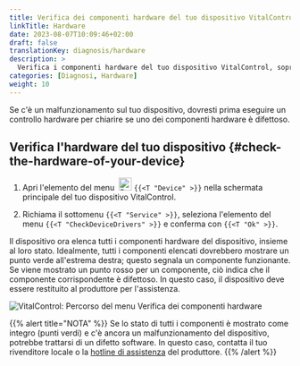 ```yaml
---
title: Verifica dei componenti hardware del tuo dispositivo VitalControl
linkTitle: Hardware
date: 2023-08-07T10:09:46+02:00
draft: false
translationKey: diagnosis/hardware
description: >
  Verifica i componenti hardware del tuo dispositivo VitalControl, soprattutto se sospetti un difetto hardware.
categories: [Diagnosi, Hardware]
weight: 10
---
```

Se c'è un malfunzionamento sul tuo dispositivo, dovresti prima eseguire un controllo hardware per chiarire se uno dei componenti hardware è difettoso.

## Verifica l'hardware del tuo dispositivo {#check-the-hardware-of-your-device}

1. Apri l'elemento del menu &nbsp;<img src="/icons/device.svg" width="23" align="bottom" alt="Device" /> `{{<T "Device" >}}` nella schermata principale del tuo dispositivo VitalControl.

1. Richiama il sottomenu `{{<T "Service" >}}`, seleziona l'elemento del menu `{{<T "CheckDeviceDrivers" >}}` e conferma con `{{<T "Ok" >}}`.

Il dispositivo ora elenca tutti i componenti hardware del dispositivo, insieme al loro stato. Idealmente, tutti i componenti elencati dovrebbero mostrare un punto verde all'estrema destra; questo segnala un componente funzionante. Se viene mostrato un punto rosso per un componente, ciò indica che il componente corrispondente è difettoso. In questo caso, il dispositivo deve essere restituito al produttore per l'assistenza.

   ![VitalControl: Percorso del menu Verifica dei componenti hardware](../images/device-check.png "Verifica hardware")

{{% alert title="NOTA" %}}
Se lo stato di tutti i componenti è mostrato come integro (punti verdi) e c'è ancora un malfunzionamento del dispositivo, potrebbe trattarsi di un difetto software. In questo caso, contatta il tuo rivenditore locale o la [hotline di assistenza](https://www.urbanonline.de/it/contact) del produttore.
{{% /alert %}}
